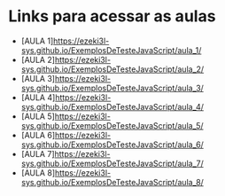 # Links para acessar as aulas  
- [AULA 1]<https://ezeki3l-sys.github.io/ExemplosDeTesteJavaScript/aula_1/>
- [AULA 2]<https://ezeki3l-sys.github.io/ExemplosDeTesteJavaScript/aula_2/>
- [AULA 3]<https://ezeki3l-sys.github.io/ExemplosDeTesteJavaScript/aula_3/>
- [AULA 4]<https://ezeki3l-sys.github.io/ExemplosDeTesteJavaScript/aula_4/>
- [AULA 5]<https://ezeki3l-sys.github.io/ExemplosDeTesteJavaScript/aula_5/>
- [AULA 6]<https://ezeki3l-sys.github.io/ExemplosDeTesteJavaScript/aula_6/>
- [AULA 7]<https://ezeki3l-sys.github.io/ExemplosDeTesteJavaScript/aula_7/>
- [AULA 8]<https://ezeki3l-sys.github.io/ExemplosDeTesteJavaScript/aula_8/>
